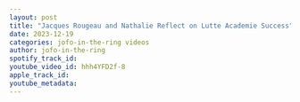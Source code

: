 ```yaml
---
layout: post
title: "Jacques Rougeau and Nathalie Reflect on Lutte Academie Success"
date: 2023-12-19
categories: jofo-in-the-ring videos
author: jofo-in-the-ring
spotify_track_id: 
youtube_video_id: hhh4YFD2f-8
apple_track_id: 
youtube_metadata: 
---
```

